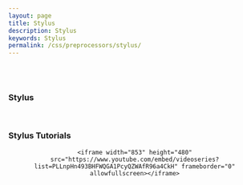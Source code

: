 ```yaml
---
layout: page
title: Stylus
description: Stylus
keywords: Stylus
permalink: /css/preprocessors/stylus/
---
```


<br/><br/>

### Stylus

<br/>

### Stylus Tutorials

<div align="center">

    <iframe width="853" height="480" src="https://www.youtube.com/embed/videoseries?list=PLLnpHn493BHFWQGA1PcyQZWAfR96a4CkH" frameborder="0" allowfullscreen></iframe>

</div>
